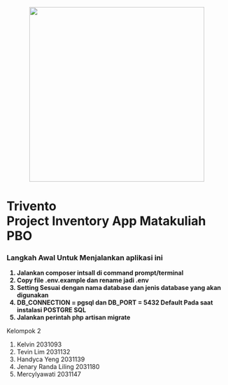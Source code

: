 <p align="center"><a href="https://laravel.com" target="_blank"><img src="https://raw.githubusercontent.com/laravel/art/master/logo-lockup/5%20SVG/2%20CMYK/1%20Full%20Color/laravel-logolockup-cmyk-red.svg" width="400"></a></p>

<h1>
    Trivento
    <br>
    Project Inventory App Matakuliah PBO
</h1>
<strong>
    <h3>Langkah Awal Untuk Menjalankan aplikasi ini</h3>
    <ol>
        <li>Jalankan composer intsall di command prompt/terminal</li>
        <li>Copy file .env.example dan rename jadi .env </li>
        <li>Setting Sesuai dengan nama database dan jenis database yang akan digunakan </li>
        <li>DB_CONNECTION = pgsql dan DB_PORT = 5432 Default Pada saat instalasi POSTGRE SQL </li>
        <li>Jalankan perintah php artisan migrate</li>
    </ol>
</strong>
Kelompok 2

<ol>
  <li>Kelvin 2031093</li>
  <li>Tevin Lim 2031132</li>
  <li>Handyca Yeng 2031139</li>
  <li>Jenary Randa Liling 2031180</li>
  <li>Mercylyawati 2031147</li>
</ol>
